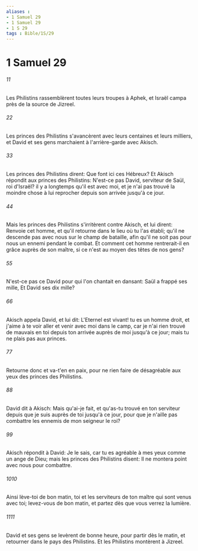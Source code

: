 ```yaml
---
aliases : 
- 1 Samuel 29
- 1 Samuel 29
- 1 S 29
tags : Bible/1S/29
---
```


# 1 Samuel 29

###### 11
Les Philistins rassemblèrent toutes leurs troupes à Aphek, et Israël campa près de la source de Jizreel.
###### 22
Les princes des Philistins s'avancèrent avec leurs centaines et leurs milliers, et David et ses gens marchaient à l'arrière-garde avec Akisch.
###### 33
Les princes des Philistins dirent: Que font ici ces Hébreux? Et Akisch répondit aux princes des Philistins: N'est-ce pas David, serviteur de Saül, roi d'Israël? il y a longtemps qu'il est avec moi, et je n'ai pas trouvé la moindre chose à lui reprocher depuis son arrivée jusqu'à ce jour.
###### 44
Mais les princes des Philistins s'irritèrent contre Akisch, et lui dirent: Renvoie cet homme, et qu'il retourne dans le lieu où tu l'as établi; qu'il ne descende pas avec nous sur le champ de bataille, afin qu'il ne soit pas pour nous un ennemi pendant le combat. Et comment cet homme rentrerait-il en grâce auprès de son maître, si ce n'est au moyen des têtes de nos gens?
###### 55
N'est-ce pas ce David pour qui l'on chantait en dansant: Saül a frappé ses mille, Et David ses dix mille?
###### 66
Akisch appela David, et lui dit: L'Eternel est vivant! tu es un homme droit, et j'aime à te voir aller et venir avec moi dans le camp, car je n'ai rien trouvé de mauvais en toi depuis ton arrivée auprès de moi jusqu'à ce jour; mais tu ne plais pas aux princes.
###### 77
Retourne donc et va-t'en en paix, pour ne rien faire de désagréable aux yeux des princes des Philistins.
###### 88
David dit à Akisch: Mais qu'ai-je fait, et qu'as-tu trouvé en ton serviteur depuis que je suis auprès de toi jusqu'à ce jour, pour que je n'aille pas combattre les ennemis de mon seigneur le roi?
###### 99
Akisch répondit à David: Je le sais, car tu es agréable à mes yeux comme un ange de Dieu; mais les princes des Philistins disent: Il ne montera point avec nous pour combattre.
###### 1010
Ainsi lève-toi de bon matin, toi et les serviteurs de ton maître qui sont venus avec toi; levez-vous de bon matin, et partez dès que vous verrez la lumière.
###### 1111
David et ses gens se levèrent de bonne heure, pour partir dès le matin, et retourner dans le pays des Philistins. Et les Philistins montèrent à Jizreel.
